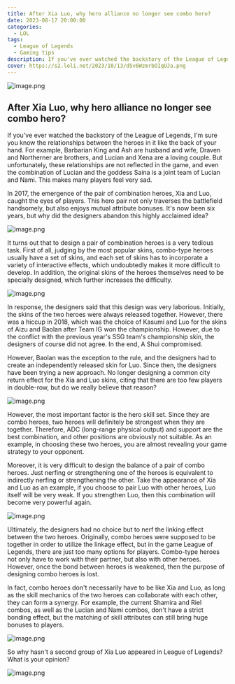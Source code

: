 ```yaml
---
title: After Xia Luo, why hero alliance no longer see combo hero?
date: 2023-08-17 20:00:00
categories:
  - LOL
tags:
  - League of Legends
  - Gaming tips
description: If you've ever watched the backstory of the League of Legends, I'm sure you know the relationships between the heroes in it like the back of your hand
cover: https://s2.loli.net/2023/10/13/d5v6WzmrbOIqUJa.png
---
```

![image.png](https://s2.loli.net/2023/10/13/efkuWPtDi79ACYO.png)

## After Xia Luo, why hero alliance no longer see combo hero?

If you've ever watched the backstory of the League of Legends, I'm sure you know the relationships between the heroes in it like the back of your hand. For example, Barbarian King and Ash are husband and wife, Draven and Northerner are brothers, and Lucian and Xena are a loving couple. But unfortunately, these relationships are not reflected in the game, and even the combination of Lucian and the goddess Saina is a joint team of Lucian and Nami. This makes many players feel very sad.

In 2017, the emergence of the pair of combination heroes, Xia and Luo, caught the eyes of players. This hero pair not only traverses the battlefield handsomely, but also enjoys mutual attribute bonuses. It's now been six years, but why did the designers abandon this highly acclaimed idea?

![image.png](https://s2.loli.net/2023/10/13/uQoW6Va7yZUPq9s.png)

It turns out that to design a pair of combination heroes is a very tedious task. First of all, judging by the most popular skins, combo-type heroes usually have a set of skins, and each set of skins has to incorporate a variety of interactive effects, which undoubtedly makes it more difficult to develop. In addition, the original skins of the heroes themselves need to be specially designed, which further increases the difficulty.

![image.png](https://s2.loli.net/2023/10/13/hPrcsGbVU3Hqxn4.png)

In response, the designers said that this design was very laborious. Initially, the skins of the two heroes were always released together. However, there was a hiccup in 2018, which was the choice of Kasumi and Luo for the skins of Aizu and Baolan after Team IG won the championship. However, due to the conflict with the previous year's SSG team's championship skin, the designers of course did not agree. In the end, A Shui compromised.

However, Baolan was the exception to the rule, and the designers had to create an independently released skin for Luo. Since then, the designers have been trying a new approach. No longer designing a common city return effect for the Xia and Luo skins, citing that there are too few players in double-row, but do we really believe that reason?

![image.png](https://s2.loli.net/2023/10/13/hPrcsGbVU3Hqxn4.png)

However, the most important factor is the hero skill set. Since they are combo heroes, two heroes will definitely be strongest when they are together. Therefore, ADC (long-range physical output) and support are the best combination, and other positions are obviously not suitable. As an example, in choosing these two heroes, you are almost revealing your game strategy to your opponent.

Moreover, it is very difficult to design the balance of a pair of combo heroes. Just nerfing or strengthening one of the heroes is equivalent to indirectly nerfing or strengthening the other. Take the appearance of Xia and Luo as an example, if you choose to pair Luo with other heroes, Luo itself will be very weak. If you strengthen Luo, then this combination will become very powerful again.

![image.png](https://s2.loli.net/2023/10/13/zZC8XrGInUyEJOS.png)

Ultimately, the designers had no choice but to nerf the linking effect between the two heroes. Originally, combo heroes were supposed to be together in order to utilize the linkage effect, but in the game League of Legends, there are just too many options for players. Combo-type heroes not only have to work with their partner, but also with other heroes. However, once the bond between heroes is weakened, then the purpose of designing combo heroes is lost.

In fact, combo heroes don't necessarily have to be like Xia and Luo, as long as the skill mechanics of the two heroes can collaborate with each other, they can form a synergy. For example, the current Shamira and Riel combos, as well as the Lucian and Nami combos, don't have a strict bonding effect, but the matching of skill attributes can still bring huge bonuses to players.

![image.png](https://s2.loli.net/2023/10/13/z7Cex8HkWqIl3wf.png)

So why hasn't a second group of Xia Luo appeared in League of Legends? What is your opinion?

![image.png](https://s2.loli.net/2023/10/13/x6btGPKrlg3R4Ad.png)

